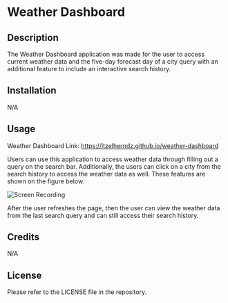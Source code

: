 # Weather Dashboard

## Description

The Weather Dashboard application was made for the user to access current weather data and the five-day forecast day of a city query with an additional feature to include an interactive search history.

## Installation

N/A

## Usage

Weather Dashboard Link: https://itzelherndz.github.io/weather-dashboard

Users can use this application to access weather data through filling out a query on the search bar. Additionally, the users can click on a city from the search history to access the weather data as well. These features are shown on the figure below. 

![Screen Recording](/assets/images/screen-recording.gif)

After the user refreshes the page, then the user can view the weather data from the last search query and can still access their search history. 

## Credits

N/A

## License

Please refer to the LICENSE file in the repository. 

